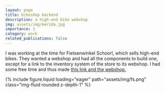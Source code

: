 ```yaml
---
layout: page
title: bikeshop backend
description: a high-end bike webshop
img: assets/img/merida.jpg
importance: 1
category: work
related_publications: false
---
```


I was working at the time for Fietsenwinkel Schoorl, which sells high-end bikes. They wanted a webshop and had all the components to build one, except for a link to the inventory system of the store to its webshop. I had some free time and thus made <a href="https://fietsenwinkelschoorl.nl/winkel">this link and the webshop.</a>

<div class="row">
    <div class="col-sm mt-3 mt-md-0">
        {% include figure.liquid loading="eager" path="assets/img/fs.png" class="img-fluid rounded z-depth-1" %}
    </div>
</div>